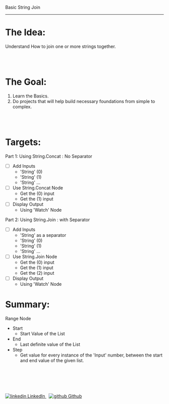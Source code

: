 Basic String Join

---
# The Idea:

Understand How to join one or more strings together.

<br>
</br>

# The Goal:

1. Learn the Basics.
2. Do projects that will help build necessary foundations from simple to complex.

<br>
</br>

# Targets:
Part 1: Using String.Concat : No Separator
- [ ]  Add Inputs
    - 'String' (0)
    - 'String' (1)
    - 'String' ...
- [ ]  Use String.Concat Node
    - Get the (0) input
    - Get the (1) input
- [ ]  Display  Output
    - Using 'Watch' Node

Part 2: Using String.Join : with Separator
- [ ]  Add Inputs
    - 'String' as a separator
    - 'String' (0)
    - 'String' (1)
    - 'String' ...
- [ ]  Use String.Join Node
    - Get the (0) input
    - Get the (1) input
    - Get the (2) input
- [ ]  Display  Output
    - Using 'Watch' Node


# Summary:
Range Node
  - Start
    - Start Value of the List
  - End
    - Last definite value of the List
  - Step
    - Get value for every instance of the 'Input' number, between the start and end value of the given list.



<br>
</br>
<br>
</br>
<p>
  <a href="https://www.linkedin.com/in/binoootuliao/" rel="nofollow noreferrer">
    <img src="https://i.stack.imgur.com/gVE0j.png" alt="linkedin"> LinkedIn
  </a> &nbsp; 
  <a href="https://github.com/melbinoooo" rel="nofollow noreferrer">
    <img src="https://i.stack.imgur.com/tskMh.png" alt="github"> Github
  </a>
</p>

